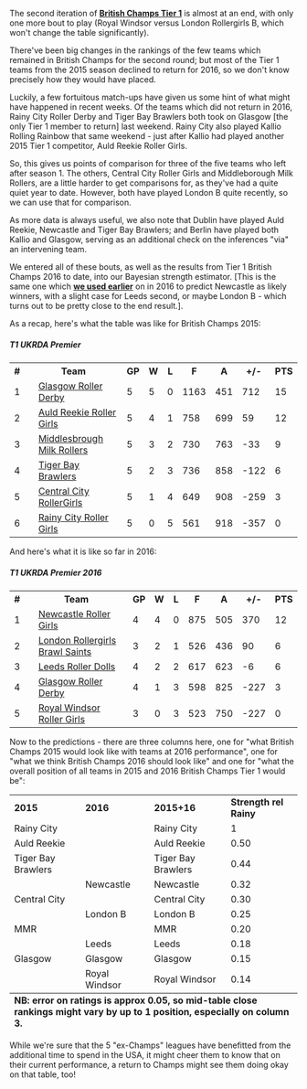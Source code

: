 <html><body><p>The second iteration of <strong><a href="http://www.britishchamps.com/womens-fixtures-2016/">British Champs Tier 1</a></strong> is almost at an end, with only one more bout to play (Royal Windsor versus London Rollergirls B, which won't change the table significantly).

There've been big changes in the rankings of the few teams which remained in British Champs for the second round; but most of the Tier 1 teams from the 2015 season declined to return for 2016, so we don't know precisely how they would have placed.

Luckily, a few fortuitous match-ups have given us some hint of what might have happened in recent weeks. Of the teams which did not return in 2016, Rainy City Roller Derby and Tiger Bay Brawlers both took on Glasgow [the only Tier 1 member to return] last weekend. Rainy City also played Kallio Rolling Rainbow that same weekend - just after Kallio had played another 2015 Tier 1 competitor, Auld Reekie Roller Girls.

So, this gives us points of comparison for three of the five teams who left after season 1. The others, Central City Roller Girls and Middleborough Milk Rollers, are a little harder to get comparisons for, as they've had a quite quiet year to date. However, both have played London B quite recently, so we can use that for comparison.

As more data is always useful, we also note that Dublin have played Auld Reekie, Newcastle and Tiger Bay Brawlers; and Berlin have played both Kallio and Glasgow, serving as an additional check on the inferences "via" an intervening team.

We entered all of these bouts, as well as the results from Tier 1 British Champs 2016 to date, into our Bayesian strength estimator. [This is the same one which <strong><a href="https://scottishrollerderbyblog.com/2016/03/27/international-and-national-derby-for-easter-the-review/">we used earlier</a></strong> on in 2016 to predict Newcastle as likely winners, with a slight case for Leeds second, or maybe London B - which turns out to be pretty close to the end result.].

As a recap, here's what the table was like for British Champs 2015:
</p><h5>T1 UKRDA Premier</h5>
<div class="leagueengine show_season_table ">
<table class="leagueengine_season_table">
<tbody>
<tr>
<th>#</th>
<th colspan="2">Team</th>
<th>GP</th>
<th>W</th>
<th>L</th>
<th>F</th>
<th>A</th>
<th>+/-</th>
<th>PTS</th>
</tr>
<tr>
<td>1</td>
<td></td>
<td><a class="" href="http://www.britishchamps.com/british-roller-derby-championships/?leagueengine=team&amp;lid=1&amp;sid=2&amp;tid=6" target="">Glasgow Roller Derby</a></td>
<td>5</td>
<td>5</td>
<td>0</td>
<td>1163</td>
<td>451</td>
<td>712</td>
<td>15</td>
</tr>
<tr>
<td>2</td>
<td></td>
<td><a class="" href="http://www.britishchamps.com/british-roller-derby-championships/?leagueengine=team&amp;lid=1&amp;sid=2&amp;tid=4" target="">Auld Reekie Roller Girls</a></td>
<td>5</td>
<td>4</td>
<td>1</td>
<td>758</td>
<td>699</td>
<td>59</td>
<td>12</td>
</tr>
<tr>
<td>3</td>
<td></td>
<td><a class="" href="http://www.britishchamps.com/british-roller-derby-championships/?leagueengine=team&amp;lid=1&amp;sid=2&amp;tid=7" target="">Middlesbrough Milk Rollers</a></td>
<td>5</td>
<td>3</td>
<td>2</td>
<td>730</td>
<td>763</td>
<td>-33</td>
<td>9</td>
</tr>
<tr>
<td>4</td>
<td></td>
<td><a class="" href="http://www.britishchamps.com/british-roller-derby-championships/?leagueengine=team&amp;lid=1&amp;sid=2&amp;tid=5" target="">Tiger Bay Brawlers</a></td>
<td>5</td>
<td>2</td>
<td>3</td>
<td>736</td>
<td>858</td>
<td>-122</td>
<td>6</td>
</tr>
<tr>
<td>5</td>
<td></td>
<td><a class="" href="http://www.britishchamps.com/british-roller-derby-championships/?leagueengine=team&amp;lid=1&amp;sid=2&amp;tid=3" target="">Central City RollerGirls</a></td>
<td>5</td>
<td>1</td>
<td>4</td>
<td>649</td>
<td>908</td>
<td>-259</td>
<td>3</td>
</tr>
<tr>
<td>6</td>
<td></td>
<td><a class="" href="http://www.britishchamps.com/british-roller-derby-championships/?leagueengine=team&amp;lid=1&amp;sid=2&amp;tid=8" target="">Rainy City Roller Girls</a></td>
<td>5</td>
<td>0</td>
<td>5</td>
<td>561</td>
<td>918</td>
<td>-357</td>
<td>0</td>
</tr>
</tbody>
</table>
</div>
And here's what it is like so far in 2016:
<h5>T1 UKRDA Premier 2016</h5>
<div class="leagueengine show_season_table ">
<table class="leagueengine_season_table">
<tbody>
<tr>
<th>#</th>
<th colspan="2">Team</th>
<th>GP</th>
<th>W</th>
<th>L</th>
<th>F</th>
<th>A</th>
<th>+/-</th>
<th>PTS</th>
</tr>
<tr>
<td>1</td>
<td></td>
<td><a class="" href="http://www.britishchamps.com/british-roller-derby-championships/?leagueengine=team&amp;lid=1&amp;sid=138&amp;tid=43" target="">Newcastle Roller Girls</a></td>
<td>4</td>
<td>4</td>
<td>0</td>
<td>875</td>
<td>505</td>
<td>370</td>
<td>12</td>
</tr>
<tr>
<td>2</td>
<td></td>
<td><a class="" href="http://www.britishchamps.com/british-roller-derby-championships/?leagueengine=team&amp;lid=1&amp;sid=138&amp;tid=140" target="">London Rollergirls Brawl Saints</a></td>
<td>3</td>
<td>2</td>
<td>1</td>
<td>526</td>
<td>436</td>
<td>90</td>
<td>6</td>
</tr>
<tr>
<td>3</td>
<td></td>
<td><a class="" href="http://www.britishchamps.com/british-roller-derby-championships/?leagueengine=team&amp;lid=1&amp;sid=138&amp;tid=42" target="">Leeds Roller Dolls</a></td>
<td>4</td>
<td>2</td>
<td>2</td>
<td>617</td>
<td>623</td>
<td>-6</td>
<td>6</td>
</tr>
<tr>
<td>4</td>
<td></td>
<td><a class="" href="http://www.britishchamps.com/british-roller-derby-championships/?leagueengine=team&amp;lid=1&amp;sid=138&amp;tid=6" target="">Glasgow Roller Derby</a></td>
<td>4</td>
<td>1</td>
<td>3</td>
<td>598</td>
<td>825</td>
<td>-227</td>
<td>3</td>
</tr>
<tr>
<td>5</td>
<td></td>
<td><a class="" href="http://www.britishchamps.com/british-roller-derby-championships/?leagueengine=team&amp;lid=1&amp;sid=138&amp;tid=47" target="">Royal Windsor Roller Girls</a></td>
<td>3</td>
<td>0</td>
<td>3</td>
<td>523</td>
<td>750</td>
<td>-227</td>
<td>0</td>
</tr>
</tbody>
</table>
</div>
Now to the predictions - there are three columns here, one for "what British Champs 2015 would look like with teams at 2016 performance", one for "what we think British Champs 2016 should look like" and one for "what the overall position of all teams in 2015 and 2016 British Champs Tier 1 would be":
<table>
<tbody>
<tr>
<td><strong>2015</strong></td>
<td><strong>2016</strong></td>
<td><strong>2015+16</strong></td>
<td><strong>Strength rel Rainy</strong></td>
</tr>
<tr>
<td>Rainy City</td>
<td></td>
<td>Rainy City</td>
<td>1</td>
</tr>
<tr>
<td>Auld Reekie</td>
<td></td>
<td>Auld Reekie</td>
<td>0.50</td>
</tr>
<tr>
<td>Tiger Bay Brawlers</td>
<td></td>
<td>Tiger Bay Brawlers</td>
<td>0.44</td>
</tr>
<tr>
<td></td>
<td>Newcastle</td>
<td>Newcastle</td>
<td>0.32</td>
</tr>
<tr>
<td>Central City</td>
<td></td>
<td>Central City</td>
<td>0.30</td>
</tr>
<tr>
<td></td>
<td>London B</td>
<td>London B</td>
<td>0.25</td>
</tr>
<tr>
<td>MMR</td>
<td></td>
<td>MMR</td>
<td>0.20</td>
</tr>
<tr>
<td></td>
<td>Leeds</td>
<td>Leeds</td>
<td>0.18</td>
</tr>
<tr>
<td>Glasgow</td>
<td>Glasgow</td>
<td>Glasgow</td>
<td>0.15</td>
</tr>
<tr>
<td></td>
<td>Royal Windsor</td>
<td>Royal Windsor</td>
<td>0.14</td>
</tr>
</tbody>
<tfoot>
<tr>
<td colspan="4"><strong>NB: error on ratings is approx 0.05, so mid-table close rankings might vary by up to 1 position, especially on column 3.</strong></td>
</tr>
</tfoot>
</table>
While we're sure that the 5 "ex-Champs" leagues have benefitted from the additional time to spend in the USA, it might cheer them to know that on their current performance, a return to Champs might see them doing okay on that table, too!</body></html>
